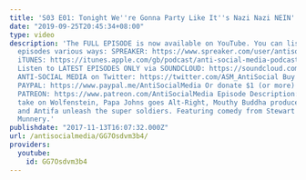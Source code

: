 ```yaml
---
title: 'S03 E01: Tonight We''re Gonna Party Like It''s Nazi Nazi NEIN'
date: "2019-09-25T20:45:34+08:00"
type: video
description: 'The FULL EPISODE is now available on YouTube. You can listen to future
  episodes various ways: SPREAKER: https://www.spreaker.com/user/antisocialmedia/s03-e01-tonight-were-gonna-party-like-it
  iTUNES: https://itunes.apple.com/gb/podcast/anti-social-media-podcast/id1076431995?mt=2
  Listen to LATEST EPISODES ONLY via SOUNDCLOUD: https://soundcloud.com/antisocial_media
  ANTI-SOCIAL MEDIA on Twitter: https://twitter.com/ASM_AntiSocial Buy me a beer via
  PAYPAL: https://www.paypal.me/AntiSocialMedia Or donate $1 (or more) a month via
  PATREON: https://www.patreon.com/AntiSocialMedia Episode Description: The stupidest
  take on Wolfenstein, Papa Johns goes Alt-Right, Mouthy Buddha produces Nazi propaganda,
  and Antifa unleash the super soldiers. Featuring comedy from Stewart Lee and Simon
  Munnery.'
publishdate: "2017-11-13T16:07:32.000Z"
url: /antisocialmedia/GG7Osdvm3b4/
providers:
  youtube:
    id: GG7Osdvm3b4
---
```


